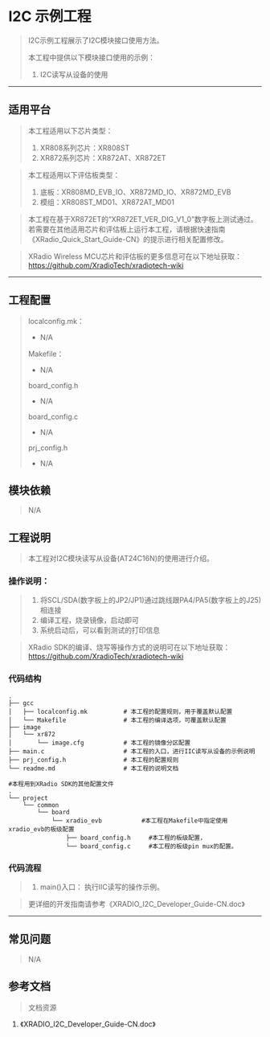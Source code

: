 # I2C 示例工程

> I2C示例工程展示了I2C模块接口使用方法。
>
> 本工程中提供以下模块接口使用的示例：
>
> 1. I2C读写从设备的使用

---

## 适用平台

> 本工程适用以下芯片类型：
> 1. XR808系列芯片：XR808ST
> 2. XR872系列芯片：XR872AT、XR872ET

> 本工程适用以下评估板类型：
> 1. 底板：XR808MD_EVB_IO、XR872MD_IO、XR872MD_EVB
> 2. 模组：XR808ST_MD01、XR872AT_MD01

> 本工程在基于XR872ET的“XR872ET_VER_DIG_V1_0”数字板上测试通过。
> 若需要在其他适用芯片和评估板上运行本工程，请根据快速指南《XRadio_Quick_Start_Guide-CN》的提示进行相关配置修改。

> XRadio Wireless MCU芯片和评估板的更多信息可在以下地址获取：
> https://github.com/XradioTech/xradiotech-wiki

---

## 工程配置

> localconfig.mk：
>
> - N/A
>
> Makefile：
>
> - N/A
>
> board_config.h
>
> - N/A
>
> board_config.c
>
> - N/A
>
> prj_config.h
>
> - N/A

## 模块依赖

> N/A

## 工程说明

> 本工程对I2C模块读写从设备(AT24C16N)的使用进行介绍。

### 操作说明：

> 1. 将SCL/SDA(数字板上的JP2/JP1)通过跳线跟PA4/PA5(数字板上的J25)相连接
> 2. 编译工程，烧录镜像，启动即可
> 3. 系统启动后，可以看到测试的打印信息

> XRadio SDK的编译、烧写等操作方式的说明可在以下地址获取：
> https://github.com/XradioTech/xradiotech-wiki

### 代码结构
```
.
├── gcc
│   ├── localconfig.mk          # 本工程的配置规则，用于覆盖默认配置
│   └── Makefile                # 本工程的编译选项，可覆盖默认配置
├── image
│   └── xr872
│       └── image.cfg           # 本工程的镜像分区配置
├── main.c                      # 本工程的入口，进行IIC读写从设备的示例说明
├── prj_config.h                # 本工程的配置规则
└── readme.md                   # 本工程的说明文档

#本程用到XRadio SDK的其他配置文件
.
└── project
    └── common
        └── board
            └── xradio_evb           #本工程在Makefile中指定使用xradio_evb的板级配置
                ├── board_config.h     #本工程的板级配置，
                └── board_config.c     #本工程的板级pin mux的配置。
```
### 代码流程

> 1. main()入口： 执行IIC读写的操作示例。
> 

> 更详细的开发指南请参考《XRADIO_I2C_Developer_Guide-CN.doc》

---

## 常见问题

> N/A

## 参考文档

> 文档资源

1. 《XRADIO_I2C_Developer_Guide-CN.doc》

